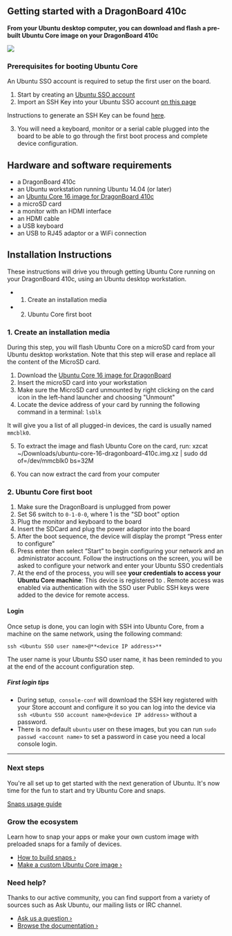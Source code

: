 





## Getting started with a DragonBoard 410c

**From your Ubuntu desktop computer, you can download and flash a pre-built Ubuntu Core image on your DragonBoard 410c**

![](http://i.imgur.com/TtpfGKq.png)





### Prerequisites for booting Ubuntu Core

An Ubuntu SSO account is required to setup the first user on the board.

  1. Start by creating an [Ubuntu SSO account](https://login.ubuntu.com)
  2. Import an SSH Key into your Ubuntu SSO account [on this page](https://login.ubuntu.com/ssh-keys)

Instructions to generate an SSH Key can be found
[here](https://help.ubuntu.com/community/SSH/OpenSSH/Keys).

  3. You will need a keyboard, monitor or a serial cable plugged into the board to be able to go through the first boot process and complete device configuration.





## Hardware and software requirements

  * a DragonBoard 410c
  * an Ubuntu workstation running Ubuntu 14.04 (or later)
  * an [Ubuntu Core 16 image for DragonBoard 410c](http://cdimage.ubuntu.com/ubuntu-core/16/stable/ubuntu-core-16-dragonboard-410c.img.xz)
  * a microSD card
  * a monitor with an HDMI interface
  * an HDMI cable
  * a USB keyboard
  * an USB to RJ45 adaptor or a WiFi connection





## Installation Instructions

These instructions will drive you through getting Ubuntu Core running on your
DragonBoard 410c, using an Ubuntu desktop workstation.

  * 1. Create an installation media
  * 2. Ubuntu Core first boot





### 1. Create an installation media

During this step, you will flash Ubuntu Core on a microSD card from your
Ubuntu desktop workstation. Note that this step will erase and replace all the
content of the MicroSD card.

  1. Download the [Ubuntu Core 16 image for DragonBoard](http://cdimage.ubuntu.com/ubuntu-core/16/stable/ubuntu-core-16-dragonboard-410c.img.xz)
  2. Insert the microSD card into your workstation
  3. Make sure the MicroSD card unmounted by right clicking on the card icon in the left-hand launcher and choosing "Unmount"
  4. Locate the device address of your card by running the following command in a terminal: `lsblk`

It will give you a list of all plugged-in devices, the card is usually named
`mmcblk0`.

  5. To extract the image and flash Ubuntu Core on the card, run:
    xzcat ~/Downloads/ubuntu-core-16-dragonboard-410c.img.xz | sudo dd of=/dev/mmcblk0 bs=32M

  6. You can now extract the card from your computer





### 2. Ubuntu Core first boot

  1. Make sure the DragonBoard is unplugged from power 
  2. Set S6 switch to `0-1-0-0`, where 1 is the "SD boot" option
  3. Plug the monitor and keyboard to the board
  4. Insert the SDCard and plug the power adaptor into the board
  5. After the boot sequence, the device will display the prompt “Press enter to configure”
  6. Press enter then select “Start” to begin configuring your network and an administrator account. Follow the instructions on the screen, you will be asked to configure your network and enter your Ubuntu SSO credentials
  7. At the end of the process, you will see **your credentials to access your Ubuntu Core machine**:
    This device is registered to <Ubuntu SSO email address>.
    Remote access was enabled via authentication with the SSO user <Ubuntu SSO user name>
    Public SSH keys were added to the device for remote access.

#### Login

Once setup is done, you can login with SSH into Ubuntu Core, from a machine on
the same network, using the following command:

    ssh <Ubuntu SSO user name>@**<device IP address>**

The user name is your Ubuntu SSO user name, it has been reminded to you at the
end of the account configuration step.

##### First login tips

  * During setup,` console-conf` will download the SSH key registered with your Store account and configure it so you can log into the device via `ssh <Ubuntu SSO account name>@<device IP address>` without a password.
  * There is no default `ubuntu` user on these images, but you can run `sudo passwd <account name>` to set a password in case you need a local console login.





* * *

### Next steps

You're all set up to get started with the next generation of Ubuntu. It's now
time for the fun to start and try Ubuntu Core and snaps.

[Snaps usage guide](http://snapcraft.io/docs/core/usage)

### Grow the ecosystem

Learn how to snap your apps or make your own custom image with preloaded snaps
for a family of devices.

  * [How to build snaps ›](http://snapcraft.io)
  * [Make a custom Ubuntu Core image ›](http://docs.ubuntu.com/core/en/guides/build-device/image-building)

### Need help?

Thanks to our active community, you can find support from a variety of sources
such as Ask Ubuntu, our mailing lists or IRC channel.

  * [Ask us a question ›](http://snapcraft.io/community/)
  * [Browse the documentation ›](http://docs.ubuntu.com/core)





